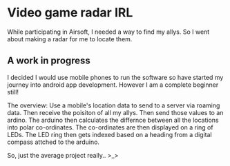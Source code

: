 # Video game radar IRL
While participating in Airsoft, I needed a way to find my allys. So I went about making a radar for me to locate them.

## A work in progress
I decided I would use mobile phones to run the software so have started my journey into android app development. However I am a complete beginner still!

The overview:
Use a mobile's location data to send to a server via roaming data. Then receive the poisiton of all my allys.
Then send those values to an ardino.
The arduino then calculates the differnce between all the locations into polar co-ordinates.
The co-ordinates are then displayed on a ring of LEDs.
The LED ring then gets indexed based on a heading from a digital compass attched to the arduino.

So, just the average project really.. >_>